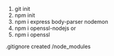 1. git init
2. npm init
3. npm i express body-parser nodemon
4. npm i openssl-nodejs
or
5. npm i openssl

.gitignore created 
/node_modules

